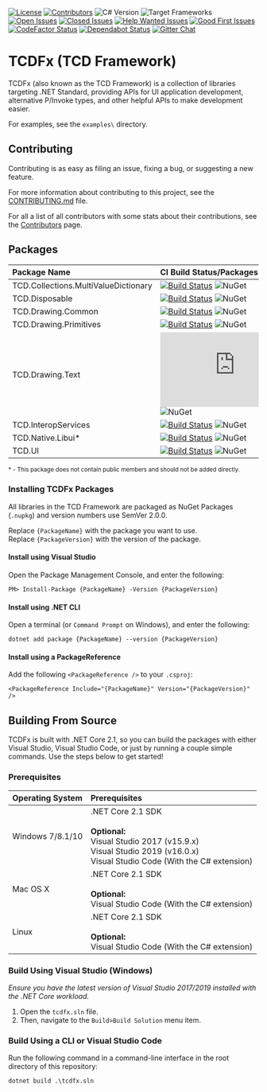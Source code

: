 [![License][Badges.License]][Links.License]
[![Contributors][Badges.Contributors]][Links.Contributors]
![C# Version][Badges.CSharpVersion]
![Target Frameworks][Badges.TargetFrameworks]  
[![Open Issues][Badges.Issues.Open]][Links.Issues.Open]
[![Closed Issues][Badges.Issues.Closed]][Links.Issues.Closed]
[![Help Wanted Issues][Badges.Issues.HelpWanted]][Links.Issues.HelpWanted]
[![Good First Issues][Badges.Issues.GoodFirstIssue]][Links.Issues.GoodFirstIssue]  
[![CodeFactor Status][Badges.CodeFactor]][Links.CodeFactor]
[![Dependabot Status][Badges.Dependabot]][Links.Dependabot]
[![Gitter Chat][Badges.Gitter]][Links.Gitter]

# TCDFx (TCD Framework)

TCDFx (also known as the TCD Framework) is a collection of libraries targeting .NET Standard,
providing APIs for UI application development, alternative P/Invoke types, and other helpful APIs to
make development easier.

For examples, see the `examples\` directory.

## Contributing

Contributing is as easy as filing an issue, fixing a bug, or suggesting a new feature.

For more information about contributing to this project, see the
[CONTRIBUTING.md][Links.Contributing] file.

For all a list of all contributors with some stats about their contributions, see the
[Contributors][Links.Contributors] page.

## Packages

| Package Name                         | CI Build Status/Packages                                                                     | Stable Packages           |
| :----------------------------------- | :------------------------------------------------------------------------------------------- | :------------------------ |
| TCD.Collections.MultiValueDictionary | [![Build Status][Badges.BuildStatus.1]][Links.BuildStatus.1] ![NuGet][Badges.Nuget.Pre.1]    | ![NuGet][Badges.Nuget.1]  |
| TCD.Disposable                       | [![Build Status][Badges.BuildStatus.2]][Links.BuildStatus.2] ![NuGet][Badges.Nuget.Pre.2]    | ![NuGet][Badges.Nuget.2]  |
| TCD.Drawing.Common                   | [![Build Status][Badges.BuildStatus.6]][Links.BuildStatus.6] ![NuGet][Badges.Nuget.Pre.6]    | ![NuGet][Badges.Nuget.6]  |
| TCD.Drawing.Primitives               | [![Build Status][Badges.BuildStatus.3]][Links.BuildStatus.3] ![NuGet][Badges.Nuget.Pre.3]    | ![NuGet][Badges.Nuget.3]  |
| TCD.Drawing.Text                     | [![Build Status][Badges.BuildStatus.7]][Links.BuildStatus.7] ![NuGet][Badges.Nuget.Pre.7]    | ![NuGet][Badges.Nuget.7]  |
| TCD.InteropServices                  | [![Build Status][Badges.BuildStatus.4]][Links.BuildStatus.4] ![NuGet][Badges.Nuget.Pre.4]    | ![NuGet][Badges.Nuget.4]  |
| TCD.Native.Libui*                    | [![Build Status][Badges.BuildStatus.8]][Links.BuildStatus.8] ![NuGet][Badges.Nuget.Pre.8]    | ![NuGet][Badges.Nuget.8]  |
| TCD.UI                               | [![Build Status][Badges.BuildStatus.5]][Links.BuildStatus.5] ![NuGet][Badges.Nuget.Pre.5]    | ![NuGet][Badges.Nuget.5]  |

<sub>* - This package does not contain public members and should not be added directly.</sub>

### Installing TCDFx Packages

All libraries in the TCD Framework are packaged as NuGet Packages (`.nupkg`) and version numbers use
SemVer 2.0.0.

Replace `{PackageName}` with the package you want to use.  
Replace `{PackageVersion}` with the version of the package.

#### Install using Visual Studio

Open the Package Management Console, and enter the following:

```
PM> Install-Package {PackageName} -Version {PackageVersion}
```

#### Install using .NET CLI

Open a terminal (or `Command Prompt` on Windows), and enter the following:

```
dotnet add package {PackageName} --version {PackageVersion}
```

#### Install using a PackageReference

Add the following `<PackageReference />` to your `.csproj`:

```
<PackageReference Include="{PackageName}" Version="{PackageVersion}" />
```

## Building From Source

TCDFx is built with .NET Core 2.1, so you can build the packages with either Visual Studio, Visual
Studio Code, or just by running a couple simple commands. Use the steps below to get started!

### Prerequisites

| Operating System | Prerequisites                                                                                                                                             |
| :--------------- | :-------------------------------------------------------------------------------------------------------------------------------------------------------- |
| Windows 7/8.1/10 | .NET Core 2.1 SDK<br/><br/>**Optional:**<br/>Visual Studio 2017 (v15.9.x)<br/>Visual Studio 2019 (v16.0.x)<br/>Visual Studio Code (With the C# extension) |
| Mac OS X         | .NET Core 2.1 SDK<br/><br/>**Optional:**<br/>Visual Studio Code (With the C# extension)                                                                   |
| Linux            | .NET Core 2.1 SDK<br/><br/>**Optional:**<br/>Visual Studio Code (With the C# extension)                                                                   |

### Build Using Visual Studio (Windows)

*Ensure you have the latest version of Visual Studio 2017/2019 installed with the .NET Core
workload.*

1. Open the `tcdfx.sln` file.
2. Then, navigate to the `Build>Build Solution` menu item.

### Build Using a CLI or Visual Studio Code

Run the following command in a command-line interface in the root directory of this repository:

```
dotnet build .\tcdfx.sln
```

<!-- Badges -->
[Badges.BuildStatus.1]: https://dev.azure.com/tom-corwin/tcdfx/_apis/build/status/source/TCD.Collections.MultiValueDictionary
[Badges.BuildStatus.2]: https://dev.azure.com/tom-corwin/tcdfx/_apis/build/status/source/TCD.Disposable
[Badges.BuildStatus.3]: https://dev.azure.com/tom-corwin/tcdfx/_apis/build/status/source/TCD.Drawing.Primitives
[Badges.BuildStatus.4]: https://dev.azure.com/tom-corwin/tcdfx/_apis/build/status/source/TCD.InteropServices
[Badges.BuildStatus.5]: https://dev.azure.com/tom-corwin/tcdfx/_apis/build/status/source/TCD.UI
[Badges.BuildStatus.6]: https://dev.azure.com/tom-corwin/tcdfx/_apis/build/status/source/TCD.Drawing.Common
[Badges.BuildStatus.7]: https://dev.azure.com/tom-corwin/tcdfx/_apis/build/status/source/TCD.Drawing.Text
[Badges.BuildStatus.8]: https://dev.azure.com/tom-corwin/tcdfx/_apis/build/status/source/TCD.Native.Libui
[Badges.NuGet.1]: https://badgen.net/nuget/v/TCD.Collections.MultiValueDictionary
[Badges.NuGet.2]: https://badgen.net/nuget/v/TCD.Disposable
[Badges.NuGet.3]: https://badgen.net/nuget/v/TCD.Drawing.Primitives
[Badges.NuGet.4]: https://badgen.net/nuget/v/TCD.InteropServices
[Badges.NuGet.5]: https://badgen.net/nuget/v/TCD.UI
[Badges.NuGet.6]: https://badgen.net/nuget/v/TCD.Drawing.Common
[Badges.NuGet.7]: https://badgen.net/nuget/v/TCD.Drawing.Text
[Badges.NuGet.8]: https://badgen.net/nuget/v/TCD.Native.Libui
[Badges.NuGet.Pre.1]: https://badgen.net/nuget/v/TCD.Collections.MultiValueDictionary/pre
[Badges.NuGet.Pre.2]: https://badgen.net/nuget/v/TCD.Disposable/pre
[Badges.NuGet.Pre.3]: https://badgen.net/nuget/v/TCD.Drawing.Primitives/pre
[Badges.NuGet.Pre.4]: https://badgen.net/nuget/v/TCD.InteropServices/pre
[Badges.NuGet.Pre.5]: https://badgen.net/nuget/v/TCD.UI/pre
[Badges.NuGet.Pre.6]: https://badgen.net/nuget/v/TCD.Drawing.Common/pre
[Badges.NuGet.Pre.7]: https://badgen.net/nuget/v/TCD.Drawing.Text/pre
[Badges.NuGet.Pre.8]: https://badgen.net/nuget/v/TCD.Native.Libui/pre
[Badges.License]: https://badgen.net/badge/license/MIT/blue
[Badges.Contributors]: https://badgen.net/github/contributors/tom-corwin/tcdfx
[Badges.CSharpVersion]: https://badgen.net/badge/C%23/7.3/green
[Badges.TargetFrameworks]: https://badgen.net/badge/targets/netstandard2.0/purple
[Badges.Issues.Open]: https://badgen.net/github/open-issues/tom-corwin/tcdfx/
[Badges.Issues.Closed]: https://badgen.net/github/closed-issues/tom-corwin/tcdfx/
[Badges.Issues.HelpWanted]: https://badgen.net/github/label-issues/tom-corwin/tcdfx/help%20wanted/open
[Badges.Issues.GoodFirstIssue]: https://badgen.net/github/label-issues/tom-corwin/tcdfx/good%20first%20issue/open
[Badges.CodeFactor]: https://www.codefactor.io/repository/github/tom-corwin/tcdfx/badge
[Badges.Dependabot]: https://api.dependabot.com/badges/status?host=github&repo=tom-corwin/tcdfx
[Badges.Gitter]: https://badgen.net/badge/chat/on%20gitter/cyan

<!-- Links -->
[Links.BuildStatus.1]: https://dev.azure.com/tom-corwin/tcdfx/_build/latest?definitionId=10
[Links.BuildStatus.2]: https://dev.azure.com/tom-corwin/tcdfx/_build/latest?definitionId=11
[Links.BuildStatus.3]: https://dev.azure.com/tom-corwin/tcdfx/_build/latest?definitionId=12
[Links.BuildStatus.4]: https://dev.azure.com/tom-corwin/tcdfx/_build/latest?definitionId=13
[Links.BuildStatus.5]: https://dev.azure.com/tom-corwin/tcdfx/_build/latest?definitionId=14
[Links.BuildStatus.6]: https://dev.azure.com/tom-corwin/tcdfx/_build/latest?definitionId=15
[Links.BuildStatus.7]: https://dev.azure.com/tom-corwin/tcdfx/_build/latest?definitionId=16
[Links.BuildStatus.8]: https://dev.azure.com/tom-corwin/tcdfx/_build/latest?definitionId=17
[Links.License]: https://github.com/tom-corwin/tcdfx/blob/master/LICENSE.md
[Links.Contributors]: https://github.com/tom-corwin/tcdfx/graphs/contributors
[Links.Issues.Open]: https://github.com/tom-corwin/tcdfx/issues?&q=is%3Aissue+is%3Aopen
[Links.Issues.Closed]: https://github.com/tom-corwin/tcdfx/issues?&q=is%3Aissue+is%3Aclosed
[Links.Issues.HelpWanted]: https://github.com/tom-corwin/tcdfx/issues?q=is%3Aissue+is%3Aopen+label%3A%22help+wanted%22
[Links.Issues.GoodFirstIssue]: https://github.com/tom-corwin/tcdfx/issues?q=is%3Aissue+is%3Aopen+label%3A%22good+first+issue%22
[Links.CodeFactor]: https://www.codefactor.io/repository/github/tom-corwin/tcdfx
[Links.Dependabot]: https://api.dependabot.com/badges/status?host=github&repo=tom-corwin/tcdfx
[Links.Gitter]: https://gitter.im/tom-corwin/tcdfx?utm_source=badge&utm_medium=badge&utm_campaign=pr-badge
[Links.LibUISharp]: https://github.com/tom-corwin/LibUISharp
[Links.Contributing]: https://github.com/tom-corwin/tcdfx/blob/master/CONTRIBUTING.md
